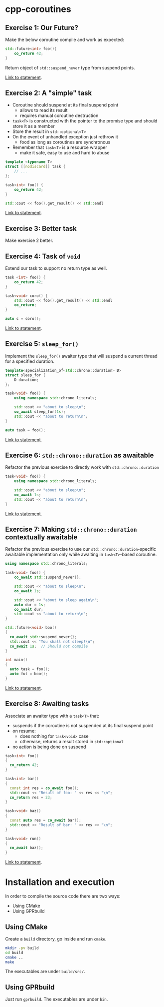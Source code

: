 # cpp-coroutines

## Exercise 1: Our Future?
Make the below coroutine compile and work as expected:
```cpp
std::future<int> foo(){
    co_return 42;
}
```

Return object of `std::suspend_never` type from suspend points.  

[Link to statement](https://godbolt.org/z/x3f8fWs5n).


## Exercise 2: A "simple" task

- Coroutine should suspend at its final suspend point
    - allows to read its result
    - requires manual coroutine destruction
- `task<T>` is constructed with the pointer to the promise type and should store it as a member
- Store the result in `std::optional<T>`
- On the event of unhandled exception just rethrow it
    - food as long as coroutines are synchronous
- Remember that `task<T>` is a resource wrapper 
    - make it safe, easy to use and hard to abuse

```cpp
template <typename T>
struct [[nodiscard]] task {
    // ...
};
```

```cpp
task<int> foo() {
    co_return 42;
}
```

```cpp
std::cout << foo().get_result() << std::endl
```


[Link to statement](https://godbolt.org/z/qEW5dT3sz).


## Exercise 3: Better task

Make exercise 2 better.


## Exercise 4: Task of `void`

Extend our task to support no return type as well.

```cpp
task <int> foo() {
    co_return 42;
}

task<void> coro() {
    std::cout << foo().get_result() << std::endl
    co_return;
}
```

```c
auto c = coro();
```

[Link to statement](https://godbolt.org/z/aKvbKeecj).


## Exercise 5: `sleep_for()`

Implement the `sleep_for()` awaiter type that will suspend a current thread for a specified duration.

```cpp
template<specialization_of<std::chrono::duration> D>
struct sleep_for {
    D duration;
};
```

```cpp
task<void> foo() {
    using namespace std::chrono_literals;

    std::cout << "about to sleep\n";
    co_await sleep_for(1s);
    std::cout << "about to return\n";
}
```

```cpp
auto task = foo();
```

[Link to statement](https://godbolt.org/z/qq4xsqPqn).


## Exercise 6: `std::chrono::duration` as awaitable

Refactor the previous exercise to directly work with `std::chrono::duration`

```cpp
task<void> foo() {
    using namespace std::chrono_literals;

    std::cout << "about to sleep\n";
    co_await 1s;
    std::cout << "about to return\n";
}
```

[Link to statement](https://godbolt.org/z/vrEenj6TT).


## Exercise 7: Making `std::chrono::duration` contextually awaitable

Refactor the previous exercise to use our `std::chrono::duration`-specific awaitable implementation only while awaiting in `task<T>`-based coroutine.

```cpp
using namespace std::chrono_literals;

task<void> foo() {
    co_await std::suspend_never{};

    std::cout << "about to sleep\n";
    co_await 1s;

    std::cout << "about to sleep again\n";
    auto dur = 1s;
    co_await dur;
    std::cout << "about to return\n";
}
```

```cpp
std::future<void> boo()
{
  co_await std::suspend_never{};
  std::cout << "You shall not sleep!\n";
  co_await 1s;  // Should not compile
}
```

```cpp
int main()
{
  auto task = foo();
  auto fut = boo();
}
```

[Link to statement](https://godbolt.org/z/58x6cPe7T).


## Exercise 8: Awaiting tasks

Associate an awaiter type with a `task<T>` that:
- suspends if the coroutine is not suspended at its final suspend point
- on resume:
    - does nothing for `task<void>` case
    - otherwise, returns a result stored in `std::optional`
- no action is being done on suspend

```cpp
task<int> foo()
{
  co_return 42;
}

task<int> bar()
{
  const int res = co_await foo();
  std::cout << "Result of foo: " << res << "\n";
  co_return res + 23;
}

task<void> baz()
{
  const auto res = co_await bar();
  std::cout << "Result of bar: " << res << "\n";
}

task<void> run()
{
  co_await baz();
}
```

[Link to statement](https://godbolt.org/z/bPPjsv4K5).



# Installation and execution

In order to compile the source code there are two ways:
 * Using CMake
 * Using GPRbuild

## Using CMake
Create a `build` directory, go inside and run `cmake`.

```bash
mkdir -pv build
cd build
cmake ..
make
```

The executables are under `build/src/`.

## Using GPRbuild
Just run `gprbuild`. The executables are under `bin`.
